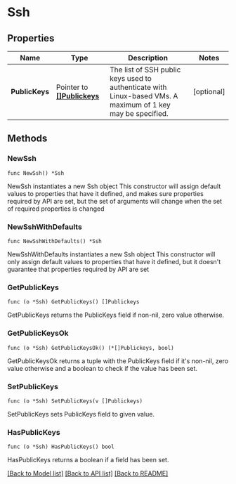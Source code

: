 # Ssh

## Properties

Name | Type | Description | Notes
------------ | ------------- | ------------- | -------------
**PublicKeys** | Pointer to [**[]Publickeys**](Publickeys.md) | The list of SSH public keys used to authenticate with Linux-based VMs. A maximum of 1 key may be specified. | [optional] 

## Methods

### NewSsh

`func NewSsh() *Ssh`

NewSsh instantiates a new Ssh object
This constructor will assign default values to properties that have it defined,
and makes sure properties required by API are set, but the set of arguments
will change when the set of required properties is changed

### NewSshWithDefaults

`func NewSshWithDefaults() *Ssh`

NewSshWithDefaults instantiates a new Ssh object
This constructor will only assign default values to properties that have it defined,
but it doesn't guarantee that properties required by API are set

### GetPublicKeys

`func (o *Ssh) GetPublicKeys() []Publickeys`

GetPublicKeys returns the PublicKeys field if non-nil, zero value otherwise.

### GetPublicKeysOk

`func (o *Ssh) GetPublicKeysOk() (*[]Publickeys, bool)`

GetPublicKeysOk returns a tuple with the PublicKeys field if it's non-nil, zero value otherwise
and a boolean to check if the value has been set.

### SetPublicKeys

`func (o *Ssh) SetPublicKeys(v []Publickeys)`

SetPublicKeys sets PublicKeys field to given value.

### HasPublicKeys

`func (o *Ssh) HasPublicKeys() bool`

HasPublicKeys returns a boolean if a field has been set.


[[Back to Model list]](../README.md#documentation-for-models) [[Back to API list]](../README.md#documentation-for-api-endpoints) [[Back to README]](../README.md)


